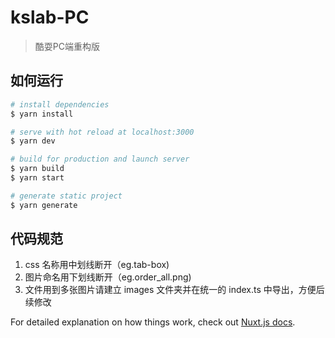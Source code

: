 # kslab-PC

> 酷耍PC端重构版

## 如何运行

``` bash
# install dependencies
$ yarn install

# serve with hot reload at localhost:3000
$ yarn dev

# build for production and launch server
$ yarn build
$ yarn start

# generate static project
$ yarn generate
```

## 代码规范

1. css 名称用中划线断开（eg.tab-box)
2. 图片命名用下划线断开（eg.order_all.png)
3. 文件用到多张图片请建立 images 文件夹并在统一的 index.ts 中导出，方便后续修改

For detailed explanation on how things work, check out [Nuxt.js docs](https://nuxtjs.org).
